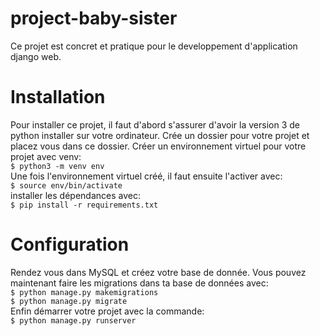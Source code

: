 # project-baby-sister
 Ce projet est concret et pratique pour le developpement d'application django web.
# Installation
  Pour installer ce projet, il faut d'abord s'assurer d'avoir la version 3 de python installer sur votre ordinateur. Crée un dossier pour votre projet et placez vous dans ce dossier. Créer un environnement virtuel pour votre projet avec venv:  
 `$ python3 -m venv env`  
Une fois l'environnement virtuel créé, il faut ensuite l'activer avec:  
`$ source env/bin/activate`  
installer les dépendances avec:  
`$ pip install -r requirements.txt`  
# Configuration
Rendez vous dans MySQL et créez votre base de donnée. 
Vous pouvez maintenant faire les migrations dans ta base de données avec:  
`$ python manage.py makemigrations`  
 `$ python manage.py migrate`  
Enfin démarrer votre projet avec la commande:  
`$ python manage.py runserver`  
